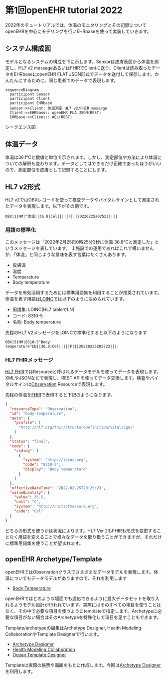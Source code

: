 # 第1回openEHR tutorial 2022

2022年のチュートリアルでは、体温のモニタリングとその記録についてopenEHRを中心にモデリングを行いEHRbaseを使って実装していきます。


## システム構成図

モデルとなるシステムの構成を下に示します。Sensorは皮膚表面から体温を測定し、HL7 v2 messageあるいはFHIRでClientに送り、Clientは読み取ったデータをEHRbaseにopenEHR FLAT JSON形式でデータを送付して保存します。かんたんにするために、同じ患者でのデータで表現します。


```mermaid
sequenceDiagram
  participant Sensor
  participant Client
  participant EHRbase
  Sensor->>Client: 体温測定 HL7 v2/FHIR message
  Client->>EHRbase:: openEHR FLA JSON(REST)
  EHRbase->>Client:: AQL(REST)
```
シークエンス図


## 体温データ

体温は36.1℃と数値と単位で示されます。しかし、測定部位や方法により体温についての解釈も変わります。データとしてはできるだけ正確であったほうがいいので、測定部位を皮膚として記録することにします。

## HL7 v2形式

HL7 v2ではOBXレコードを使って検査データやバイタルサインとして測定されたデータを表現します。以下がその例です。

```
OBX|1|NM|^体温||36.8|Cel|||||F|||20220225202523||||
```

### 用語の標準化

このメッセージは「2022年2月25日0時25分3秒に体温 36.8℃と測定した」というメッセージを表しています。
１施設での運用であればこれで構いませんが、「体温」と同じような意味を表す言葉はたくさんあります。

 * 皮膚温
 * 温度
 * Temperature
 * Body temperature

データを有効活用するためには標準用語集を利用することが推奨されています。体温を表す用語は[LOINC](https://loinc.org/)では以下のように決められています。

 * 用語集: LOINC(HL7 tableでLN)
 * コード: 8310-5
 * 名称: Body temperature

先程のHL7 V2メッセージをLOINCで標準化すると以下のようになります

```
OBX|5|NM|8310-5^Body temperature^LN||36.8|Cel|||||F|||20220225202523||||
```

### HL7 FHIRメッセージ

[HL7 FHIR](https://www.hl7.org/fhir/)ではResourceと呼ばれるデータモデルを使ってデータを表現します。XMLやJSONなどで表現し、REST APIを使ってデータ交換します。検査やバイタルサインは[Observation](https://www.hl7.org/fhir/observation.html) Resourceで表現します。

先程の体温を[FHIR](https://www.hl7.org/fhir/)で表現すると下記のようになります。

```json
{
  "resourceType": "Observation",
  "id": "body-temperature",
  "meta": {
    "profile": [
      "http://hl7.org/fhir/StructureDefinition/vitalsigns"
    ]
  },
  "status": "final",
  "code": {
    "coding": [
      {
        "system": "http://loinc.org",
        "code": "8310-5",
        "display": "Body temperature"
      }
    ]
  },
  "effectiveDateTime": "2022-02-25T20:25:23",
  "valueQuantity": {
    "value": 36.5,
    "unit": "C",
    "system": "http://unitsofmeasure.org",
    "code": "Cel"
  }
}

```

どちらの形式を使うかは状況によります。HL7 Ver 2もFHIRも形式を変更することなく用語を変えることで様々なデータを取り扱うことができますが、それだけに標準用語集を使うことが望まれます。

## openEHR Archetype/Template

openEHRではObservationクラスでさまざまなデータモデルを表現します。体温についてもデータモデルがありますので、それを利用します

 * [Body Temperature](https://ckm.openehr.org/ckm/archetypes/1013.1.2796)

openEHRではどのような場面でも適応できるように最大データセットを取り入れるようモデル設計が行われています。実際にはそのすべての項目を使うことはなく、その中で必要な項目を使うようにtemplateで指定します。Archetypeに必要な項目がない場合はそのArchetypeを特殊化して項目を足すこともできます。

Template/archetypeの編集はArchetype Designer, Health Modeling CollaborationやTemplate Designerで行います。

 * [Archetype Designer](https://tools.openehr.org/designer/)
 * [Health Modeling Collaboration](http://hmc.openehr.org.cn/#/archetype)
 * [Ocean Template Designer](http://downloads.oceaninformatics.com/downloads/TemplateDesigner/)


Templateは実際の帳票や画面をもとに作成します。今回は[Archetype Designer](https://tools.openehr.org/designer/)を利用します。


